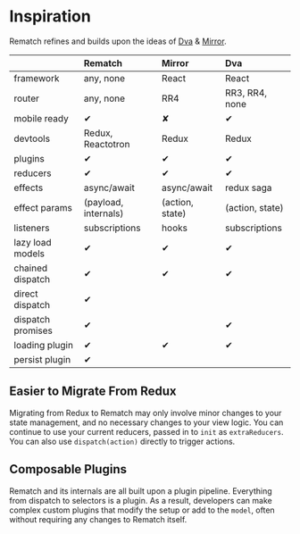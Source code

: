 # Inspiration

Rematch refines and builds upon the ideas of [Dva](https://github.com/dvajs/dva) & [Mirror](https://github.com/mirrorjs/mirror).

|                   | Rematch                | Mirror            | Dva               |
| :---------------- | :--------------------- | :---------------- | :---------------- |
| framework         | any, none              | React             | React             |
| router            | any, none              | RR4               | RR3, RR4, none    |
| mobile ready      | ‎✔                     | ✘                 | ‎✔                |
| devtools          | Redux, Reactotron      | Redux             | Redux             |
| plugins           | ✔                      | ✔                 | ✔                 |
| reducers          | ✔                      | ✔                 | ✔                 |
| effects           | async/await            | async/await       | redux saga        |
| effect params     | \(payload, internals\) | \(action, state\) | \(action, state\) |
| listeners         | subscriptions          | hooks             | subscriptions     |
| lazy load models  | ✔                      | ✔                 | ✔                 |
| chained dispatch  | ✔                      | ✔                 | ✔                 |
| direct dispatch   | ✔                      |                   |                   |
| dispatch promises | ✔                      |                   | ✔                 |
| loading plugin    | ✔                      | ✔                 | ✔                 |
| persist plugin    | ✔                      |                   |                   |

## Easier to Migrate From Redux

Migrating from Redux to Rematch may only involve minor changes to your state management, and no necessary changes to your view logic. You can continue to use your current reducers, passed in to `init` as `extraReducers`. You can also use `dispatch(action)` directly to trigger actions.

## Composable Plugins

Rematch and its internals are all built upon a plugin pipeline. Everything from dispatch to selectors is a plugin. As a result, developers can make complex custom plugins that modify the setup or add to the `model`, often without requiring any changes to Rematch itself.
